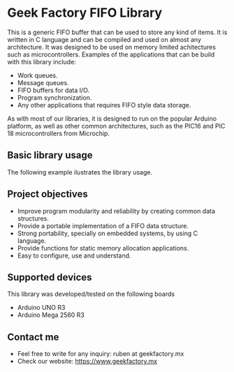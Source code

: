 # Geek Factory FIFO Library #
This is a generic FIFO buffer that can be used to store any kind of items. It is written in C language and can be compiled and used on almost any architecture. It was designed to be used on memory limited achitectures such as microcontrollers. Examples of the applications that can be build with this library include:

* Work queues.
* Message queues.
* FIFO buffers for data I/O.
* Program synchronization.
* Any other applications that requires FIFO style data storage.

As with most of our libraries, it is designed to run on the popular Arduino platform, as well as other common architectures, such as the PIC16 and PIC 18 microcontrollers from Microchip.

## Basic library usage ##

The following example ilustrates the library usage.

## Project objectives ##

* Improve program modularity and reliability by creating common data structures.
* Provide a portable implementation of a FIFO data structure.
* Strong portability, specially on embedded systems, by using C language.
* Provide functions for static memory allocation applications.
* Easy to configure, use and understand.

## Supported devices ##

This library was developed/tested on the following boards

* Arduino UNO R3
* Arduino Mega 2560 R3

## Contact me ##

* Feel free to write for any inquiry: ruben at geekfactory.mx 
* Check our website: https://www.geekfactory.mx

